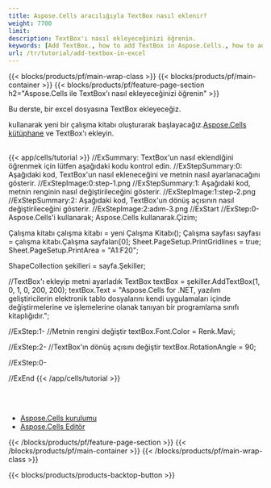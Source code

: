 ```yaml
---
title: Aspose.Cells aracılığıyla TextBox nasıl eklenir?
weight: 7700
limit:
description: TextBox'ı nasıl ekleyeceğinizi öğrenin.
keywords: [Add TextBox., how to add TextBox in Aspose.Cells., how to add TextBox using Aspose.Cells]
url: /tr/tutorial/add-textbox-in-excel
---
```

{{< blocks/products/pf/main-wrap-class >}}
{{< blocks/products/pf/main-container >}}
{{< blocks/products/pf/feature-page-section h2="Aspose.Cells ile TextBox\'ı nasıl ekleyeceğinizi öğrenin" >}}

<p>
Bu derste, bir excel dosyasına TextBox ekleyeceğiz.
</p>

<p>
 kullanarak yeni bir çalışma kitabı oluşturarak başlayacağız.<a href="https://www.nuget.org/packages/Aspose.Cells">Aspose.Cells kütüphane</a> ve TextBox'ı ekleyin.
</p>

<br />
{{< app/cells/tutorial >}}
//ExSummary: TextBox'un nasıl eklendiğini öğrenmek için lütfen aşağıdaki kodu kontrol edin.
//ExStepSummary:0: Aşağıdaki kod, TextBox'un nasıl ekleneceğini ve metnin nasıl ayarlanacağını gösterir.
//ExStepImage:0:step-1.png
//ExStepSummary:1: Aşağıdaki kod, metnin renginin nasıl değiştirileceğini gösterir.
//ExStepImage:1:step-2.png
//ExStepSummary:2: Aşağıdaki kod, TextBox'un dönüş açısının nasıl değiştirileceğini gösterir.
//ExStepImage:2:adım-3.png
//ExStart
//ExStep:0-
Aspose.Cells'i kullanarak;
Aspose.Cells kullanarak.Çizim;

Çalışma kitabı çalışma kitabı = yeni Çalışma Kitabı();
Çalışma sayfası sayfası = çalışma kitabı.Çalışma sayfaları[0];
Sheet.PageSetup.PrintGridlines = true;
Sheet.PageSetup.PrintArea = "A1:F20";

ShapeCollection şekilleri = sayfa.Şekiller;

//TextBox'ı ekleyip metni ayarladık
TextBox textBox = şekiller.AddTextBox(1, 0, 1, 0, 200, 200);
textBox.Text = "Aspose.Cells for .NET, yazılım geliştiricilerin elektronik tablo dosyalarını kendi uygulamaları içinde değiştirmelerine ve işlemelerine olanak tanıyan bir programlama sınıfı kitaplığıdır.";

//ExStep:1-
//Metnin rengini değiştir
textBox.Font.Color = Renk.Mavi;

//ExStep:2-
//TextBox'ın dönüş açısını değiştir
textBox.RotationAngle = 90;

//ExStep:0-

//ExEnd
{{< /app/cells/tutorial >}}
<br />

<br />
<br />
<div class="code-sample">
    <ul class="link-list">
        <li class="link-item"><a href="https://docs.aspose.com/cells/net/installation/">Aspose.Cells kurulumu</a></li>
        <li class="link-item"><a href="https://products.aspose.app/cells/editor/">Aspose.Cells Editör</a></li>
    </ul>
</div>

{{< /blocks/products/pf/feature-page-section >}}
{{< /blocks/products/pf/main-container >}}
{{< /blocks/products/pf/main-wrap-class >}}

{{< blocks/products/products-backtop-button >}}